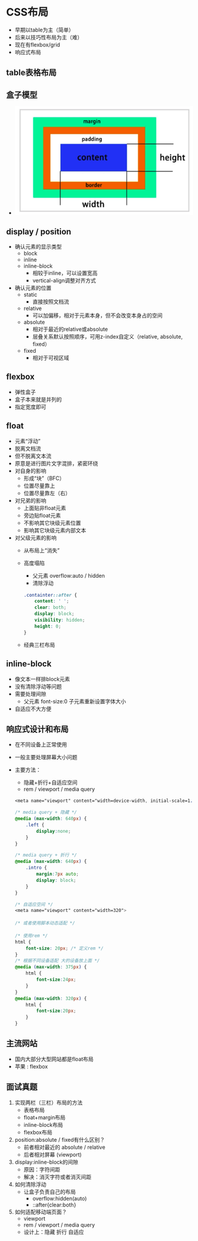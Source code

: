 # CSS布局

- 早期以table为主（简单）
- 后来以技巧性布局为主（难）
- 现在有flexbox/grid
- 响应式布局

## table表格布局

## 盒子模型

- ![盒子模型](../img/box.png)

## display / position

- 确认元素的显示类型
  - block
  - inline
  - inline-block
    - 相较于inline，可以设置宽高
    - vertical-align调整对齐方式
- 确认元素的位置
  - static
    - 直接按照文档流
  - relative
    - 可以加偏移，相对于元素本身，但不会改变本身占的空间
  - absolute
    - 相对于最近的relative或absolute
    - 层叠关系默认按照顺序，可用z-index自定义（relative, absolute, fixed）
  - fixed
    - 相对于可视区域

## flexbox

- 弹性盒子
- 盒子本来就是并列的
- 指定宽度即可

## float

- 元素“浮动”
- 脱离文档流
- 但不脱离文本流
- 原意是进行图片文字混排，紧密环绕
- 对自身的影响
  - 形成“块”（BFC）
  - 位置尽量靠上
  - 位置尽量靠左（右）
- 对兄弟的影响
  - 上面贴非float元素
  - 旁边贴float元素
  - 不影响其它块级元素位置
  - 影响其它块级元素内部文本
- 对父级元素的影响
  - 从布局上“消失”
  - 高度塌陷
    - 父元素 overflow:auto / hidden
    - 清除浮动

    ```css
    .containter::after {
        content: ' ';
        clear: both;
        display: block;
        visibility: hidden;
        height: 0;
    }
    ```

  - 经典三栏布局

## inline-block

- 像文本一样排block元素
- 没有清除浮动等问题
- 需要处理间隙
  - 父元素 font-size:0 子元素重新设置字体大小
- 自适应不大方便

## 响应式设计和布局

- 在不同设备上正常使用
- 一般主要处理屏幕大小问题
- 主要方法：
  - 隐藏+折行+自适应空间
  - rem / viewport / media query
  
  ```css
  <meta name="viewport" content="width=device-width, initial-scale=1.0">
  ```

  ```css
  /* media query + 隐藏 */
  @media (max-width: 640px) {
      .left {
          display:none;
      }
  }
  ```

  ```css
  /* media query + 折行 */
  @media (max-width: 640px) {
      .intro {
          margin:7px auto;
          display: block;
      }
  }
  ```

  ```css
  /* 自适应空间 */
  <meta name="viewport" content="width=320">
  
  /* 或者使用脚本动态适配 */

  /* 使用rem */
  html {
      font-size: 20px; /* 定义rem */
  }
  /* 根据不同设备适配 大的设备放上面 */
  @media (max-width: 375px) {
      html {
          font-size:24px;
      }
  }
  @media (max-width: 320px) {
      html {
          font-size:20px;
      }
  }
  ```

## 主流网站

- 国内大部分大型网站都是float布局
- 苹果 : flexbox

## 面试真题

1. 实现两栏（三栏）布局的方法
   - 表格布局
   - float+margin布局
   - inline-block布局
   - flexbox布局
2. position:absolute / fixed有什么区别？
   - 前者相对最近的 absolute / relative
   - 后者相对屏幕 (viewport)
3. display:inline-block的间隙
   - 原因：字符间距
   - 解决：消灭字符或者消灭间距
4. 如何清除浮动
   - 让盒子负责自己的布局
     - overflow:hidden(auto)
     - ::after{clear:both}
5. 如何适配移动端页面？
   - viewport
   - rem / viewport / media query
   - 设计上：隐藏 折行 自适应

